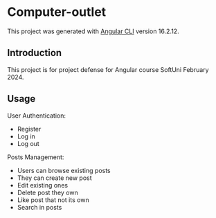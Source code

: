 # Computer-outlet

This project was generated with [Angular CLI](https://github.com/angular/angular-cli) version 16.2.12.

## Introduction
This project is for project defense for Angular course SoftUni February 2024. 

## Usage
User Authentication:
- Register
- Log in
- Log out

Posts Management: 
- Users can browse existing posts
- They can create new post
- Edit existing ones
- Delete post they own
- Like post that not its own
- Search in posts
